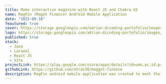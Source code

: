 ```yaml
---
title: Make interactive magazine with React JS and Chakra UI
name: MagFin (Magot Finance) Android Mobile Application
date: "2022-09-18"
feautured: true
cover: https://storage.googleapis.com/adrian-dicoding-portofolio/images/projects/magfin/cover.png
logo: https://storage.googleapis.com/adrian-dicoding-portofolio/images/projects/magfin/logo.png
published: true
stack:
  - Java
  - Laravel
  - React JS
  - Vite
projectLink: https://play.google.com/store/apps/details?id=umn.ac.id.project.maggot
githubLink: https://github.com/atras30/maggot-finance
description: MagFin android mobile application was created to meet the needs of the Kampung TEMPE program in order to reduce household organic waste and increase community economic growth in JatiMulya, Sepatan Timur, Tangerang, Banten. This project is the result of collaboration between Multimedia Nusantara University and Bapeda of Tangerang Regency which is used as a means to make it easier for them to make transactions and record every transaction that occurs in maggot buying and selling activities.
---
```

